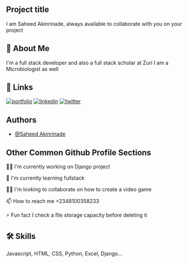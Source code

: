 ## Project title
I am Saheed Akinrinade, always available to collaborate with you on your project
## 🚀 About Me
I'm a full stack developer and also a full stack scholar at Zuri
I am a Microbiologist as well


## 🔗 Links
[![portfolio](https://img.shields.io/badge/my_portfolio-000?style=for-the-badge&logo=ko-fi&logoColor=white)](https://github.com/Sheddymanna/)
[![linkedin](https://img.shields.io/badge/linkedin-0A66C2?style=for-the-badge&logo=linkedin&logoColor=white)](https://www.linkedin.com/in/akinrinade-saheed-7b497b223/)
[![twitter](https://img.shields.io/badge/twitter-1DA1F2?style=for-the-badge&logo=twitter&logoColor=white)](https://twitter.com/Sheddymanna?s=09/)


## Authors

- [@Saheed Akinrinade](https://www.github.com/octokatherine)


## Other Common Github Profile Sections
👩‍💻 I'm currently working on Django project

🧠 I'm currently learning fullstack

👯‍♀️ I'm looking to collaborate on how to create a video game

📫 How to reach me
+2348100358233

⚡️ Fun fact
I check a file storage capacity before deleting it


## 🛠 Skills
Javascript, HTML, CSS, Python, Excel, Django...
